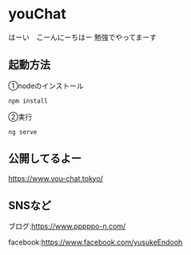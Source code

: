 # youChat
はーい　こーんにーちはー
勉強でやってまーす

## 起動方法  

①nodeのインストール  
	
	npm install
	
②実行
	
	ng serve

## 公開してるよー
https://www.you-chat.tokyo/

## SNSなど

ブログ:https://www.pppppo-n.com/

facebook:https://www.facebook.com/yusukeEndooh
